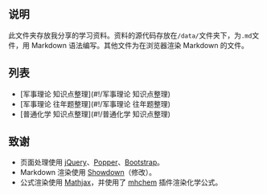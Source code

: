 ## 说明
此文件夹存放我分享的学习资料。资料的源代码存放在`/data/`文件夹下，为`.md`文件，用 Markdown 语法编写。其他文件为在浏览器渲染 Markdown 的文件。

## 列表
* [军事理论 知识点整理](#!/军事理论 知识点整理)
* [军事理论 往年题整理](#!/军事理论 往年题整理)
* [普通化学 知识点整理](#!/普通化学 知识点整理)

## 致谢
* 页面处理使用 [jQuery](https://jquery.com/)、[Popper](https://popper.js.org/)、[Bootstrap](https://getbootstrap.com/)。
* Markdown 渲染使用 [Showdown](https://github.com/showdownjs/showdown)（修改）。
* 公式渲染使用 [Mathjax](https://www.mathjax.org/)，并使用了 [mhchem](https://github.com/mhchem/MathJax-mhchem) 插件渲染化学公式。